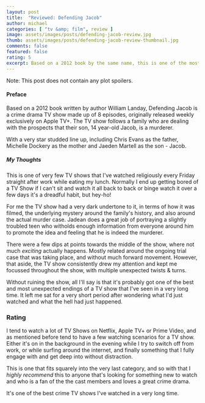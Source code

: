```yaml
---
layout: post
title:  "Reviewed: Defending Jacob"
author: michael
categories: [ "tv &amp; film", review ]
image: assets/images/posts/defending-jacob-review.jpg
thumb: assets/images/posts/defending-jacob-review-thumbnail.jpg
comments: false
featured: false
rating: 5
excerpt: Based on a 2012 book by the same name, this is one of the most popular TV Series streaming on Apple TV+.
---
```


<div class='post-footer-note'>
Note: This post does not contain any plot spoilers.
</div>

#### Preface

Based on a 2012 book written by author William Landay, Defending Jacob is a crime drama TV show made up of 8 episodes, originally released weekly exclusively on Apple TV+. The TV show follows a family who are dealing with the prospects that their son, 14 year-old Jacob, is a murderer. 

With a very star studded line up, including Chris Evans as the father, Michelle Dockery as the mother and Jaeden Martell as the son - Jacob. 

##### My Thoughts

This is one of very few TV shows that I've watched religiously every Friday straight after work while eating my lunch. Normally I end up getting bored of a TV Show if I can't sit and watch it all back to back or binge watch it over a few days it's a dreadful habit, but hey-ho!

For me the TV show had a very dark undertone to it, in terms of how it was filmed, the underlying mystery around the family's history, and also around the actual murder case. Jadean does a great job of portraying a slightly troubled teen who witholds enough information from everyone around him to promote the idea and feeling that he is indeed the murderer.

There were a few dips at points towards the middle of the show, where not much _exciting_ actually happens. Mostly related around the ongoing trial case that was taking place, and without much forward movement. However, that aside, the TV show consistently drew my attention and kept me focussed throughout the show, with multiple unexpected twists & turns.

Without ruining the show, all I'll say is that it's probably got one of the best and most unexpected endings of a TV show that I've seen in a very long time. It left me sat for a very short period after wondering what I'd just watched and what the hell had just happened. 

### Rating

I tend to watch a lot of TV Shows on Netflix, Apple TV+ or Prime Video, and as mentioned before tend to have a few watching scenarios for a TV show. Either it's on in the background in the evening while I try to switch off from work, or while surfing around the internet, and finally something that I fully engage with and get deep into without distraction.

This is one that fits squarely into the very last category, and so with that I *highly recommend* this to anyone that's looking for something new to watch and who is a fan of the the cast members and loves a great crime drama.

It's one of the best crime TV shows I've watched in a very long time.

